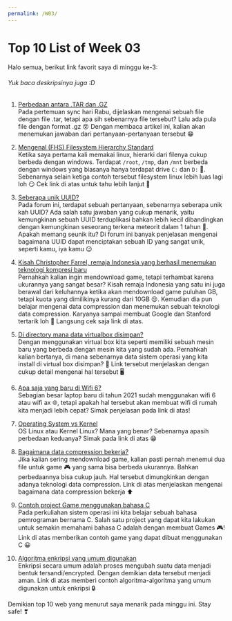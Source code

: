```yaml
---
permalink: /W03/
---
```


# Top 10 List of Week 03

Halo semua, berikut link favorit saya di minggu ke-3:

###### Yuk baca deskripsinya juga :D

1. [Perbedaan antara .TAR dan .GZ](https://jagongoding.com/linux/perbedaan-antara-tar-dan-gz/)<br>
Pada pertemuan sync hari Rabu, dijelaskan mengenai sebuah file dengan file .tar, tetapi apa sih sebenarnya file tersebut? Lalu ada pula file dengan format .gz 😵 Dengan membaca artikel ini, kalian akan menemukan jawaban dari pertanyaan-pertanyaan tersebut 😁

2. [Mengenal (FHS) Filesystem Hierarchy Standard](https://tukangngipi.wordpress.com/2017/07/31/mengenal-fhs-filesystem-hierachy-standard/)<br>
Ketika saya pertama kali memakai linux, hierarki dari filenya cukup berbeda dengan windows. Terdapat `/root`, `/tmp`, dan `/mnt` berbeda dengan windows yang biasanya hanya terdapat drive `C:` dan `D:` 💾. Sebenarnya selain ketiga contoh tersebut filesystem linux lebih luas lagi loh 😏 Cek link di atas untuk tahu lebih lanjut 🤩

3. [Seberapa unik UUID?](https://qastack.id/programming/1155008/how-unique-is-uuid)<br>
Pada forum ini, terdapat sebuah pertanyaan, sebenarnya seberapa unik kah UUID? Ada salah satu jawaban yang cukup menarik, yaitu kemungkinan sebuah UUID terduplikasi bahkan lebih kecil dibandingkan dengan kemungkinan seseorang terkena meteorit dalam 1 tahun 🌠. Apakah memang seunik itu? Di forum ini banyak penjelasan mengenai bagaimana UUID dapat menciptakan sebuah ID yang sangat unik, seperti kamu, iya kamu 😉

4. [Kisah Christopher Farrel, remaja Indonesia yang berhasil menemukan teknologi kompresi baru](https://lipsus.kontan.co.id/v2/wirausahamudamandiri/read/364/Canggih-Meringkas-Data-Digital-Christopher-Best-of-The-Best)<br>
Pernahkah kalian ingin mendownload game, tetapi terhambat karena ukurannya yang sangat besar? Kisah remaja Indonesia yang satu ini juga berawal dari keluhannya ketika akan mendownload game puluhan GB, tetapi kuota yang dimilikinya kurang dari 10GB 😢. Kemudian dia pun belajar mengenai data compression dan menemukan sebuah teknologi data compression. Karyanya sampai membuat Google dan Stanford tertarik loh 🤩 Langsung cek saja link di atas.

5. [Di directory mana data virtualbox disimpan?](http://learn.openwaterfoundation.org/owf-learn-virtualbox/install-host/win/file-locations/)<br>
Dengan menggunakan virtual box kita seperti memiliki sebuah mesin baru yang berbeda dengan mesin kita yang sudah ada. Pernahkah kalian bertanya, di mana sebenarnya data sistem operasi yang kita install di virtual box disimpan? 🤔 Link tersebut menjelaskan dengan cukup detail mengenai hal tersebut 🖥

6. [Apa saja yang baru di Wifi 6?](https://www.howtogeek.com/368332/wi-fi-6-what%E2%80%99s-different-and-why-it-matters/)<br>
Sebagian besar laptop baru di tahun 2021 sudah menggunakan wifi 6 atau wifi ax 🌐, tetapi apakah hal tersebut akan membuat wifi di rumah kita menjadi lebih cepat? Simak penjelasan pada link di atas!

7. [Operating System vs Kernel](https://www.geeksforgeeks.org/difference-between-operating-system-and-kernel/)<br>
OS Linux atau Kernel Linux? Mana yang benar? Sebenarnya apasih perbedaan keduanya? Simak pada link di atas 😁

8. [Bagaimana data compression bekerja?](https://www.csoonline.com/article/3339565/what-is-biometrics-and-why-collecting-biometric-data-is-risky.html)<br>
Jika kalian sering mendownload game, kalian pasti pernah menemui dua file untuk game 🎮 yang sama bisa berbeda ukurannya. Bahkan perbedaannya bisa cukup jauh. Hal tersebut dimungkinkan dengan adanya teknologi data compression. Link di atas menjelaskan mengenai bagaimana data compression bekerja ⬆

9. [Contoh project Game menggunakan bahasa C](https://www.codewithc.com/tag/mini-game-projects/)<br>
Pada perkuliahan sistem operasi ini kita belajar sebuah bahasa pemrograman bernama C. Salah satu project yang dapat kita lakukan untuk semakin memahami bahasa C adalah dengan membuat Games 🎮! Link di atas memberikan contoh game yang dapat dibuat menggunakan C 😀

10. [Algoritma enkripsi yang umum digunakan](https://www.monitorteknologi.com/algoritma-enkripsi-umum/)<br>
Enkripsi secara umum adalah proses mengubah suatu data menjadi bentuk tersandi/encrypted. Dengan demikian data tersebut menjadi aman. Link di atas memberi contoh algoritma-algoritma yang umum digunakan untuk enkripsi 🔒


Demikian top 10 web yang menurut saya menarik pada minggu ini.
Stay safe! ❣